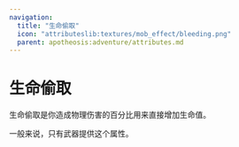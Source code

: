 ```yaml
---
navigation:
  title: "生命偷取"
  icon: "attributeslib:textures/mob_effect/bleeding.png"
  parent: apotheosis:adventure/attributes.md
---
```


# 生命偷取

<Color id="blue">生命偷取</Color>是你造成物理伤害的百分比用来直接增加生命值。

一般来说，只有武器提供这个属性。


